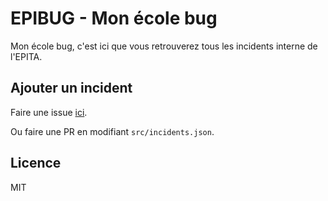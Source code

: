 # EPIBUG - Mon école bug

Mon école bug, c'est ici que vous retrouverez tous les incidents interne de l'EPITA.

## Ajouter un incident
Faire une issue [ici](https://github.com/epibug/epibug/issues/new?assignees=&labels=Incident&template=ajout-d-un-incident.md&title=Ajouter+d%27un+incident+%3A+%5BNOM%5D).  

Ou faire une PR en modifiant `src/incidents.json`.

## Licence
MIT